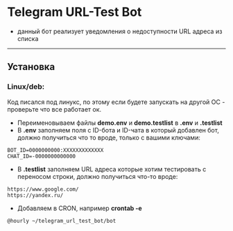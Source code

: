 # Telegram URL-Test Bot
- данный бот реализует уведомления о недоступности URL адреса из списка
------------

## Установка
### Linux/deb:
Код писался под линукс, по этому если будете запускать на другой ОС - проверьте что все работает ок.
- Переименовываем файлы **demo.env** и **demo.testlist** в **.env** и **.testlist**
- В **.env** заполняем поля с ID-бота и ID-чата в который добавлен бот, должно получиться что то вроде, только с вашими ключами:
 ```
BOT_ID=0000000000:ХХХХХХХХХХХХХ
CHAT_ID=-0000000000000
 ```
- В **.testlist** заполняем URL адреса которые хотим тестировать с переносом строки, должно получиться что-то вроде:
```
https://www.google.com/
https://yandex.ru/
```
- Добавляем в CRON, например **crontab -e**
```
@hourly ~/telegram_url_test_bot/bot
```
